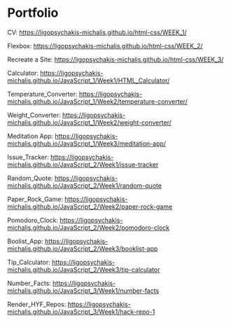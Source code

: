 # Portfolio

CV: https://ligopsychakis-michalis.github.io/html-css/WEEK_1/

Flexbox: https://ligopsychakis-michalis.github.io/html-css/WEEK_2/

Recreate a Site: https://ligopsychakis-michalis.github.io/html-css/WEEK_3/

Calculator: https://ligopsychakis-michalis.github.io/JavaScript_1/Week1/HTML_Calculator/

Temperature_Converter: https://ligopsychakis-michalis.github.io/JavaScript_1/Week2/temperature-converter/

Weight_Converter: https://ligopsychakis-michalis.github.io/JavaScript_1/Week2/weight-converter/

Meditation App: https://ligopsychakis-michalis.github.io/JavaScript_1/Week3/meditation-app/

Issue_Tracker: https://ligopsychakis-michalis.github.io/JavaScript_2/Week1/issue-tracker

Random_Quote: https://ligopsychakis-michalis.github.io/JavaScript_2/Week1/random-quote

Paper_Rock_Game: https://ligopsychakis-michalis.github.io/JavaScript_2/Week2/paper-rock-game

Pomodoro_Clock: https://ligopsychakis-michalis.github.io/JavaScript_2/Week2/pomodoro-clock

Boolist_App: https://ligopsychakis-michalis.github.io/JavaScript_2/Week3/booklist-app

Tip_Calculator: https://ligopsychakis-michalis.github.io/JavaScript_2/Week3/tip-calculator

Number_Facts: https://ligopsychakis-michalis.github.io/JavaScript_3/Week1/number-facts

Render_HYF_Repos: https://ligopsychakis-michalis.github.io/JavaScript_3/Week1/hack-repo-1
